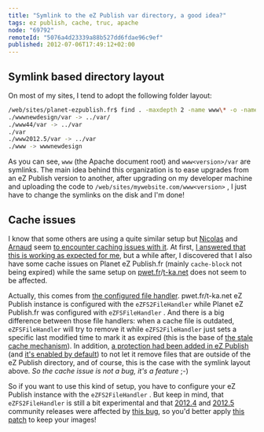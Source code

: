 ```yaml
---
title: "Symlink to the eZ Publish var directory, a good idea?"
tags: ez publish, cache, truc, apache
node: "69792"
remoteId: "5076a4d23339a88b527dd6fdae96c9ef"
published: 2012-07-06T17:49:12+02:00
---
```


## Symlink based directory layout


On most of my sites, I tend to adopt the following folder layout:

``` bash
/web/sites/planet-ezpublish.fr$ find . -maxdepth 2 -name www\* -o -name var -ls | tr -s ' ' | cut -d ' ' -f 11-14
./wwwnewdesign/var -> ../var/
./www44/var -> ../var
./var
./www2012.5/var -> ../var
./www -> wwwnewdesign
```


As you can see, <code>www</code>
 (the Apache document root) and <code>www&lt;version&gt;/var</code>
 are symlinks. The main idea behind this organization is to ease upgrades from an eZ Publish version to another, after upgrading on my developer machine and uploading the code to <code>/web/sites/mywebsite.com/www&lt;version&gt;</code>
, I just have to change the symlinks on the disk and I'm done!


## Cache issues


I know that some others are using a quite similar setup but [Nicolas](https://twitter.com/#!/npanau) and [Arnaud](http://www.arnaudlafon.com/) seem [to encounter caching issues with it](https://twitter.com/arnaudlafon/status/215755953675567104). At first, [I answered that this is working as expected for me](https://twitter.com/dpobel/status/215774405547147264), but a while after, I discovered that I also have some cache issues on Planet eZ Publish.fr (mainly <code>cache-block</code>
 not being expired) while the same setup on [pwet.fr](http://pwet.fr)/[t-ka.net](http://t-ka.net) does not seem to be affected.


Actually, this comes from [the configured file handler](http://doc.ez.no/eZ-Publish/Technical-manual/4.x/Reference/Configuration-files/file.ini/ClusteringSettings/FileHandler). pwet.fr/t-ka.net eZ Publish instance is configured with the <code>eZFS2FileHandler</code>
 while Planet eZ Publish.fr was configured with <code>eZFSFileHandler</code>
. And there is a big difference between those file handlers: when a cache file is outdated, <code>eZFSFileHandler</code>
 will try to remove it while <code>eZFS2FileHandler</code>
 just sets a specific last modified time to mark it as expired (this is the base of [the stale cache mechanism](http://share.ez.no/learn/ez-publish/ez-publish-knowledge-series-stale-cache-or-how-caches-in-ez-publish-4.1-are-handled-in-a-smarter-way)). In addition, [a protection had been added in eZ Publish](https://github.com/ezsystems/ezpublish-legacy/commit/c6c38454) (and [it's enabled by default](https://github.com/ezsystems/ezpublish-legacy/commit/33439b3d)) to not let it remove files that are outside of the eZ Publish directory, and of course, this is the case with the symlink layout above. *So the cache issue is not a bug, it's a feature* ;-)


So if you want to use this kind of setup, you have to configure your eZ Publish instance with the <code>eZFS2FileHandler</code>
. But keep in mind, that <code>eZFS2FileHandler</code>
 is still a bit experimental and that [2012.4](http://share.ez.no/downloads/downloads/ez-publish-community-project-2012.4) and [2012.5](http://share.ez.no/downloads/downloads/ez-publish-community-project-2012.5) community releases were affected by [this bug](http://issues.ez.no/19480), so you'd better apply [this patch](https://github.com/ezsystems/ezpublish-legacy/commit/ca5f2805ab179d7426697d9d5d32d8f0701fbc1f) to keep your images!

